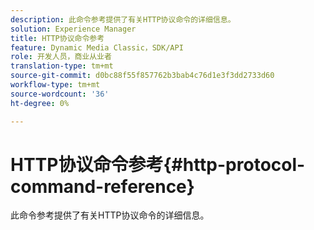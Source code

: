 ```yaml
---
description: 此命令参考提供了有关HTTP协议命令的详细信息。
solution: Experience Manager
title: HTTP协议命令参考
feature: Dynamic Media Classic，SDK/API
role: 开发人员，商业从业者
translation-type: tm+mt
source-git-commit: d0bc88f55f857762b3bab4c76d1e3f3dd2733d60
workflow-type: tm+mt
source-wordcount: '36'
ht-degree: 0%

---
```



# HTTP协议命令参考{#http-protocol-command-reference}

此命令参考提供了有关HTTP协议命令的详细信息。

